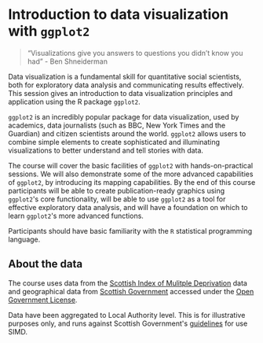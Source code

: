 # Introduction to data visualization with `ggplot2`

> “Visualizations give you answers to questions you didn’t know you had” - Ben Shneiderman

Data visualization is a fundamental skill for quantitative social scientists, both for exploratory data analysis and communicating results effectively. This session gives an introduction to data visualization principles and application using the R package `ggplot2`.

`ggplot2` is an incredibly popular package for data visualization, used by academics, data journalists (such as BBC, New York Times and the Guardian) and citizen scientists around the world. `ggplot2` allows users to combine simple elements to create sophisticated and illuminating visualizations to better understand and tell stories with data.

The course will cover the basic facilities of `ggplot2` with hands-on-practical sessions. We will also demonstrate some of the more advanced capabilities of `ggplot2`, by introducing its mapping capabilities. By the end of this course participants will be able to create publication-ready graphics using `ggplot2`'s core functionality, will be able to use `ggplot2` as a tool for effective exploratory data analysis, and will have a foundation on which to learn `ggplot2`'s more advanced functions.

Participants should have basic familiarity with the `R` statistical programming language.

## About the data

The course uses data from the [Scottish Index of Mulitple Deprivation](https://www.gov.scot/collections/scottish-index-of-multiple-deprivation-2020/) data and geographical data from [Scottish Government](https://data.gov.uk/dataset/9187c32a-7110-4db7-b61d-902800aaae49/scottish-local-authority-areas) accessed under the [Open Government License](http://www.nationalarchives.gov.uk/doc/open-government-licence/version/3/).

Data have been aggregated to Local Authority level. This is for illustrative purposes only, and runs against Scottish Government's [guidelines](https://www2.gov.scot/Topics/Statistics/SIMD/FAQUsingSIMD) for use SIMD.